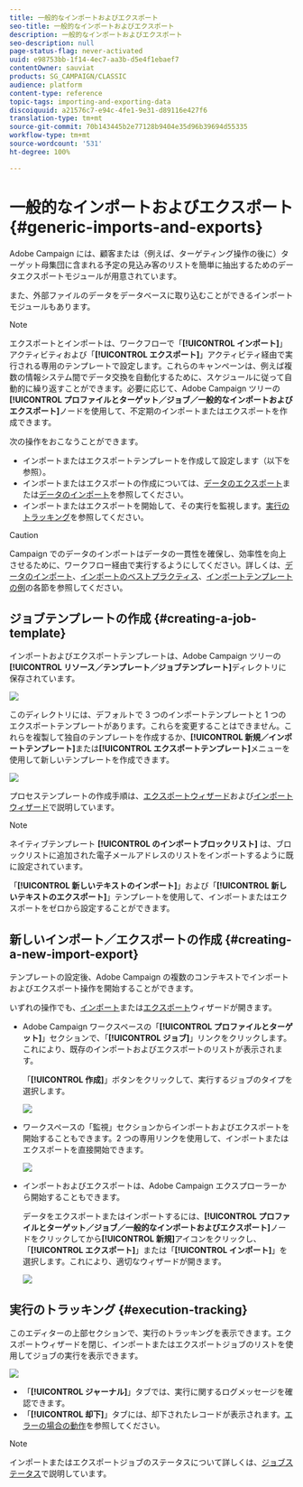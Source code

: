 ```yaml
---
title: 一般的なインポートおよびエクスポート
seo-title: 一般的なインポートおよびエクスポート
description: 一般的なインポートおよびエクスポート
seo-description: null
page-status-flag: never-activated
uuid: e98753bb-1f14-4ec7-aa3b-d5e4f1ebaef7
contentOwner: sauviat
products: SG_CAMPAIGN/CLASSIC
audience: platform
content-type: reference
topic-tags: importing-and-exporting-data
discoiquuid: a21576c7-e94c-4fe1-9e31-d89116e427f6
translation-type: tm+mt
source-git-commit: 70b143445b2e77128b9404e35d96b39694d55335
workflow-type: tm+mt
source-wordcount: '531'
ht-degree: 100%

---
```



# 一般的なインポートおよびエクスポート{#generic-imports-and-exports}

Adobe Campaign には、顧客または（例えば、ターゲティング操作の後に）ターゲット母集団に含まれる予定の見込み客のリストを簡単に抽出するためのデータエクスポートモジュールが用意されています。

また、外部ファイルのデータをデータベースに取り込むことができるインポートモジュールもあります。

>[!NOTE]
>
>エクスポートとインポートは、ワークフローで「**[!UICONTROL インポート]**」アクティビティおよび「**[!UICONTROL エクスポート]**」アクティビティ経由で実行される専用のテンプレートで設定します。これらのキャンペーンは、例えば複数の情報システム間でデータ交換を自動化するために、スケジュールに従って自動的に繰り返すことができます。必要に応じて、Adobe Campaign ツリーの&#x200B;**[!UICONTROL プロファイルとターゲット／ジョブ／一般的なインポートおよびエクスポート]**&#x200B;ノードを使用して、不定期のインポートまたはエクスポートを作成できます。

次の操作をおこなうことができます。

* インポートまたはエクスポートテンプレートを作成して設定します（以下を参照）。
* インポートまたはエクスポートの作成については、[データのエクスポート](../../platform/using/exporting-data.md)または[データのインポート](../../platform/using/importing-data.md)を参照してください。
* インポートまたはエクスポートを開始して、その実行を監視します。[実行のトラッキング](#execution-tracking)を参照してください。

>[!CAUTION]
>
>Campaign でのデータのインポートはデータの一貫性を確保し、効率性を向上させるために、ワークフロー経由で実行するようにしてください。詳しくは、[データのインポート](../../workflow/using/importing-data.md)、[インポートのベストプラクティス](../../workflow/using/importing-data.md#best-practices-when-importing-data)、[インポートテンプレートの例](../../workflow/using/importing-data.md#setting-up-a-recurring-import)の各節を参照してください。

## ジョブテンプレートの作成 {#creating-a-job-template}

インポートおよびエクスポートテンプレートは、Adobe Campaign ツリーの&#x200B;**[!UICONTROL リソース／テンプレート／ジョブテンプレート]**&#x200B;ディレクトリに保存されています。

![](assets/s_ncs_user_export_wizard_template.png)

このディレクトリには、デフォルトで 3 つのインポートテンプレートと 1 つのエクスポートテンプレートがあります。これらを変更することはできません。これらを複製して独自のテンプレートを作成するか、**[!UICONTROL 新規／インポートテンプレート]**&#x200B;または&#x200B;**[!UICONTROL エクスポートテンプレート]**&#x200B;メニューを使用して新しいテンプレートを作成できます。

![](assets/s_ncs_user_export_wizard_template_create.png)

プロセステンプレートの作成手順は、[エクスポートウィザード](../../platform/using/exporting-data.md#export-wizard)および[インポートウィザード](../../platform/using/importing-data.md#import-wizard)で説明しています。

>[!NOTE]
>
>ネイティブテンプレート **[!UICONTROL のインポートブロックリスト]** は、ブロックリストに追加された電子メールアドレスのリストをインポートするように既に設定されています。
> 
>「**[!UICONTROL 新しいテキストのインポート]**」および「**[!UICONTROL 新しいテキストのエクスポート]**」テンプレートを使用して、インポートまたはエクスポートをゼロから設定することができます。

## 新しいインポート／エクスポートの作成 {#creating-a-new-import-export}

テンプレートの設定後、Adobe Campaign の複数のコンテキストでインポートおよびエクスポート操作を開始することができます。

いずれの操作でも、[インポート](../../platform/using/importing-data.md)または[エクスポート](../../platform/using/exporting-data.md#export-wizard)ウィザードが開きます。

* Adobe Campaign ワークスペースの「**[!UICONTROL プロファイルとターゲット]**」セクションで、「**[!UICONTROL ジョブ]**」リンクをクリックします。これにより、既存のインポートおよびエクスポートのリストが表示されます。

   「**[!UICONTROL 作成]**」ボタンをクリックして、実行するジョブのタイプを選択します。

   ![](assets/s_ncs_user_import_from_home.png)

* ワークスペースの「監視」セクションからインポートおよびエクスポートを開始することもできます。2 つの専用リンクを使用して、インポートまたはエクスポートを直接開始できます。

   ![](assets/s_ncs_user_import_from_production.png)

* インポートおよびエクスポートは、Adobe Campaign エクスプローラーから開始することもできます。

   データをエクスポートまたはインポートするには、**[!UICONTROL プロファイルとターゲット／ジョブ／一般的なインポートおよびエクスポート]**&#x200B;ノードをクリックしてから&#x200B;**[!UICONTROL 新規]**&#x200B;アイコンをクリックし、「**[!UICONTROL エクスポート]**」または「**[!UICONTROL インポート]**」を選択します。これにより、適切なウィザードが開きます。

   ![](assets/s_ncs_user_export_wizard_launch_from_menu.png)

## 実行のトラッキング {#execution-tracking}

このエディターの上部セクションで、実行のトラッキングを表示できます。エクスポートウィザードを閉じ、インポートまたはエクスポートジョブのリストを使用してジョブの実行を表示できます。

![](assets/s_ncs_user_export_list_and_details.png)

* 「**[!UICONTROL ジャーナル]**」タブでは、実行に関するログメッセージを確認できます。
* 「**[!UICONTROL 却下]**」タブには、却下されたレコードが表示されます。[エラーの場合の動作](../../platform/using/importing-data.md#behavior-in-the-event-of-an-error)を参照してください。

>[!NOTE]
>
>インポートまたはエクスポートジョブのステータスについて詳しくは、[ジョブステータス](../../platform/using/importing-data.md#job-statuses)で説明しています。

